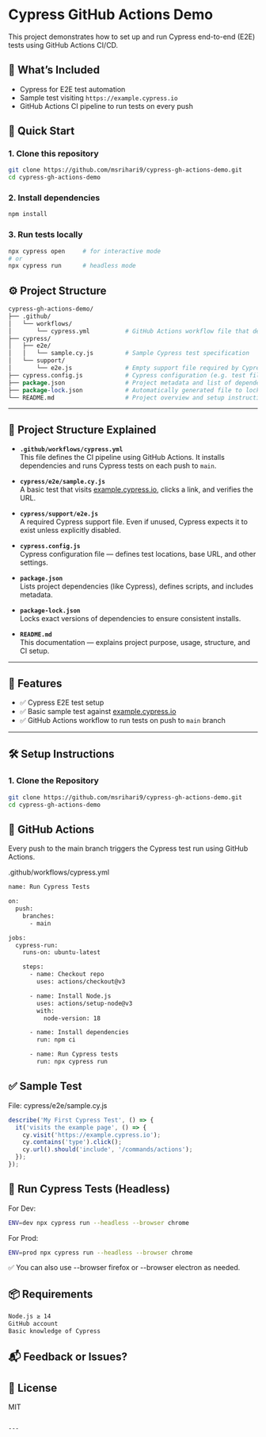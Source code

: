 # Cypress GitHub Actions Demo

This project demonstrates how to set up and run Cypress end-to-end (E2E) tests using GitHub Actions CI/CD.

## 🧪 What’s Included

- Cypress for E2E test automation
- Sample test visiting `https://example.cypress.io`
- GitHub Actions CI pipeline to run tests on every push

## 🚀 Quick Start

### 1. Clone this repository

```bash
git clone https://github.com/msrihari9/cypress-gh-actions-demo.git
cd cypress-gh-actions-demo
```

### 2. Install dependencies
```bash
npm install
```

### 3. Run tests locally
```bash
npx cypress open     # for interactive mode
# or
npx cypress run      # headless mode
```


## ⚙️ Project Structure
```perl
cypress-gh-actions-demo/
├── .github/
│   └── workflows/
│       └── cypress.yml          # GitHub Actions workflow file that defines CI steps
├── cypress/
│   ├── e2e/
│   │   └── sample.cy.js         # Sample Cypress test specification
│   └── support/
│       └── e2e.js               # Empty support file required by Cypress
├── cypress.config.js            # Cypress configuration (e.g. test file pattern, base URL)
├── package.json                 # Project metadata and list of dependencies/scripts
├── package-lock.json            # Automatically generated file to lock dependencies' versions
└── README.md                    # Project overview and setup instructions
```

---

## 📁 Project Structure Explained

- **`.github/workflows/cypress.yml`**  
  This file defines the CI pipeline using GitHub Actions. It installs dependencies and runs Cypress tests on each push to `main`.

- **`cypress/e2e/sample.cy.js`**  
  A basic test that visits [example.cypress.io](https://example.cypress.io), clicks a link, and verifies the URL.

- **`cypress/support/e2e.js`**  
  A required Cypress support file. Even if unused, Cypress expects it to exist unless explicitly disabled.

- **`cypress.config.js`**  
  Cypress configuration file — defines test locations, base URL, and other settings.

- **`package.json`**  
  Lists project dependencies (like Cypress), defines scripts, and includes metadata.

- **`package-lock.json`**  
  Locks exact versions of dependencies to ensure consistent installs.

- **`README.md`**  
  This documentation — explains project purpose, usage, structure, and CI setup.

---

## 🧪 Features

- ✅ Cypress E2E test setup
- ✅ Basic sample test against [example.cypress.io](https://example.cypress.io)
- ✅ GitHub Actions workflow to run tests on push to `main` branch

---

## 🛠️ Setup Instructions

### 1. Clone the Repository

```bash
git clone https://github.com/msrihari9/cypress-gh-actions-demo.git
cd cypress-gh-actions-demo
```

## 🤖 GitHub Actions
Every push to the main branch triggers the Cypress test run using GitHub Actions.

.github/workflows/cypress.yml
```bash
name: Run Cypress Tests

on:
  push:
    branches:
      - main

jobs:
  cypress-run:
    runs-on: ubuntu-latest

    steps:
      - name: Checkout repo
        uses: actions/checkout@v3

      - name: Install Node.js
        uses: actions/setup-node@v3
        with:
          node-version: 18

      - name: Install dependencies
        run: npm ci

      - name: Run Cypress tests
        run: npx cypress run
```

## ✅ Sample Test
File: cypress/e2e/sample.cy.js
```js
describe('My First Cypress Test', () => {
  it('visits the example page', () => {
    cy.visit('https://example.cypress.io');
    cy.contains('type').click();
    cy.url().should('include', '/commands/actions');
  });
});
```

## 🧪 Run Cypress Tests (Headless)
For Dev:
```bash
ENV=dev npx cypress run --headless --browser chrome
```

For Prod:
```bash
ENV=prod npx cypress run --headless --browser chrome
```
✅ You can also use --browser firefox or --browser electron as needed.


## 📦 Requirements
```bash
Node.js ≥ 14
GitHub account
Basic knowledge of Cypress
```

## 📬 Feedback or Issues?

## 📝 License
MIT
```bash

---
```
